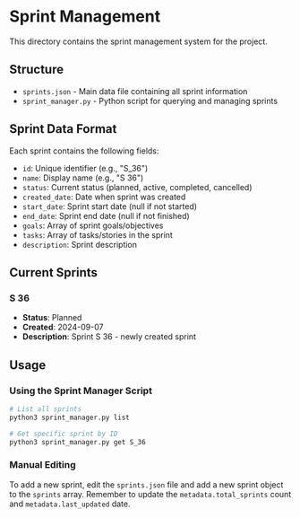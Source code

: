 # Sprint Management

This directory contains the sprint management system for the project.

## Structure

- `sprints.json` - Main data file containing all sprint information
- `sprint_manager.py` - Python script for querying and managing sprints

## Sprint Data Format

Each sprint contains the following fields:
- `id`: Unique identifier (e.g., "S_36")
- `name`: Display name (e.g., "S 36")
- `status`: Current status (planned, active, completed, cancelled)
- `created_date`: Date when sprint was created
- `start_date`: Sprint start date (null if not started)
- `end_date`: Sprint end date (null if not finished)
- `goals`: Array of sprint goals/objectives
- `tasks`: Array of tasks/stories in the sprint
- `description`: Sprint description

## Current Sprints

### S 36
- **Status**: Planned
- **Created**: 2024-09-07
- **Description**: Sprint S 36 - newly created sprint

## Usage

### Using the Sprint Manager Script

```bash
# List all sprints
python3 sprint_manager.py list

# Get specific sprint by ID
python3 sprint_manager.py get S_36
```

### Manual Editing

To add a new sprint, edit the `sprints.json` file and add a new sprint object to the `sprints` array. Remember to update the `metadata.total_sprints` count and `metadata.last_updated` date.
